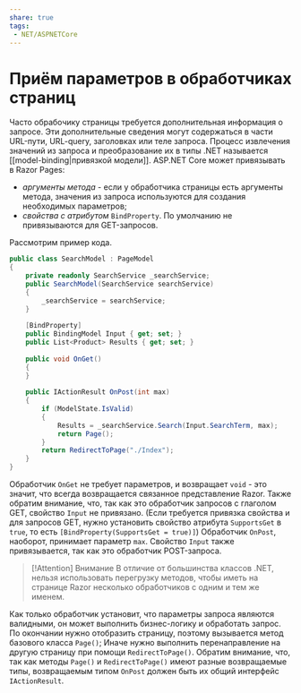 ```yaml
---
share: true
tags:
 - NET/ASPNETCore
---
```

# Приём параметров в обработчиках страниц
Часто обрабочику страницы требуется дополнительная информация о запросе. Эти дополнительные сведения могут содержаться в части URL-пути, URL-query, заголовках или теле запроса. Процесс извлечения значений из запроса и преобразование их в типы .NET называется [[model-binding|привязкой модели]].
ASP.NET Core может привязывать в Razor Pages:
- *аргументы метода* - если у обработчика страницы есть аргументы метода, значения из запроса используются для создания необходимых параметров;
- *свойства с атрибутом* `BindProperty`. По умолчанию не привязываются для GET-запросов.

Рассмотрим пример кода.
```csharp
public class SearchModel : PageModel
{
	private readonly SearchService _searchService;
	public SearchModel(SearchService searchService)
	{
		_searchService = searchService;
	}
	
	[BindProperty]
	public BindingModel Input { get; set; }
	public List<Product> Results { get; set; }
	
	public void OnGet()
	{
	}
	
	public IActionResult OnPost(int max)
	{
		if (ModelState.IsValid)
		{
			Results = _searchService.Search(Input.SearchTerm, max);
			return Page();
		}
		return RedirectToPage("./Index");
	}
}
```
Обработчик `OnGet` не требует параметров, и возвращает `void` - это значит, что всегда возвращается связанное представление Razor. Также обратим внимание, что, так как это обработчик запросов с глаголом GET, свойство `Input` не привязано. (Если требуется привязка свойства и для запросов GET, нужно установить свойство атрибута `SupportsGet` в `true`, то есть `[BindProperty(SupportsGet = true)]`)
Обработчик `OnPost`, наоборот, принимает параметр `max`. Свойство `Input` также привязывается, так как это обработчик POST-запроса.
> [!Attention] Внимание
> В отличие от большинства классов .NET, нельзя использовать перегрузку методов, чтобы иметь на странице Razor несколько обработчиков с одним и тем же именем.

Как только обработчик установит, что параметры запроса являются валидными, он может выполнить бизнес-логику и обработать запрос. По окончании нужно отобразить страницу, поэтому вызывается метод базового класса `Page()`; Иначе нужно выполнить перенаправление на другую страницу при помощи `RedirectToPage()`.
Обратим внимание, что, так как методы `Page()` и `RedirectToPage()` имеют разные возвращаемые типы, возвращаемым типом `OnPost` должен быть их общий интерфейс `IActionResult`.